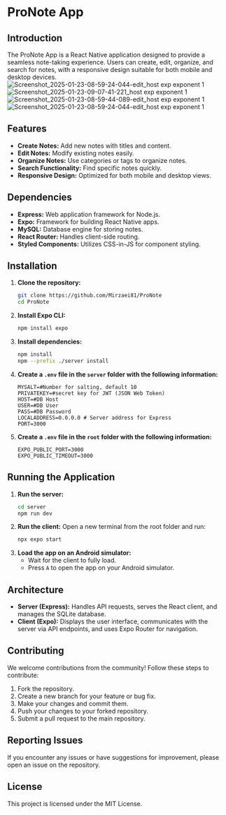 

# ProNote App

## Introduction
The ProNote App is a React Native application designed to provide a seamless note-taking experience. Users can create, edit, organize, and search for notes, with a responsive design suitable for both mobile and desktop devices.
![Screenshot_2025-01-23-08-59-24-044-edit_host exp exponent 1](https://github.com/user-attachments/assets/7520cf13-16a4-4768-880f-0cba366aa8e2)
![Screenshot_2025-01-23-09-07-41-221_host exp exponent 1](https://github.com/user-attachments/assets/94d97153-cabf-4a68-a7da-d2a1876c9152)
![Screenshot_2025-01-23-08-59-44-089-edit_host exp exponent 1](https://github.com/user-attachments/assets/296df1de-83c9-484c-8db2-f38cb95c7829)
![Screenshot_2025-01-23-08-59-24-044-edit_host exp exponent 1](https://github.com/user-attachments/assets/017418d3-419e-46c2-a972-3c36d13fd540)

## Features
- **Create Notes:** Add new notes with titles and content.
- **Edit Notes:** Modify existing notes easily.
- **Organize Notes:** Use categories or tags to organize notes.
- **Search Functionality:** Find specific notes quickly.
- **Responsive Design:** Optimized for both mobile and desktop views.

## Dependencies
- **Express:** Web application framework for Node.js.
- **Expo:** Framework for building React Native apps.
- **MySQL:** Database engine for storing notes.
- **React Router:** Handles client-side routing.
- **Styled Components:** Utilizes CSS-in-JS for component styling.

## Installation
1. **Clone the repository:**
   ```bash
   git clone https://github.com/Mirzaei81/ProNote
   cd ProNote
   ```
2. **Install Expo CLI:**
   ```bash
   npm install expo
   ```
3. **Install dependencies:**
   ```bash
   npm install
   npm --prefix ./server install
   ```
4. **Create a `.env` file in the `server` folder with the following information:**
   ```
   MYSALT=#Number for salting, default 10
   PRIVATEKEY=#secret key for JWT (JSON Web Token)
   HOST=#DB Host
   USER=#DB User
   PASS=#DB Password
   LOCALADDRESS=0.0.0.0 # Server address for Express
   PORT=3000
   ```
5. **Create a `.env` file in the `root` folder with the following information:**
   ```
   EXPO_PUBLIC_PORT=3000
   EXPO_PUBLIC_TIMEOUT=3000
   ```

## Running the Application
1. **Run the server:**
   ```bash
   cd server
   npm run dev
   ```
2. **Run the client:**
   Open a new terminal from the root folder and run:
   ```bash
   npx expo start
   ```
3. **Load the app on an Android simulator:**
   - Wait for the client to fully load.
   - Press `A` to open the app on your Android simulator.

## Architecture
- **Server (Express):** Handles API requests, serves the React client, and manages the SQLite database.
- **Client (Expo):** Displays the user interface, communicates with the server via API endpoints, and uses Expo Router for navigation.

## Contributing
We welcome contributions from the community! Follow these steps to contribute:
1. Fork the repository.
2. Create a new branch for your feature or bug fix.
3. Make your changes and commit them.
4. Push your changes to your forked repository.
5. Submit a pull request to the main repository.

## Reporting Issues
If you encounter any issues or have suggestions for improvement, please open an issue on the repository.

## License
This project is licensed under the MIT License.


